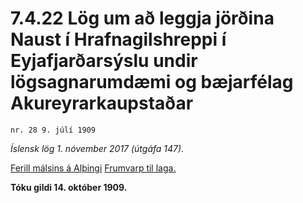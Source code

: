 # 7.4.22 Lög um að leggja jörðina Naust í Hrafnagilshreppi í Eyjafjarðarsýslu undir lögsagnarumdæmi og bæjarfélag Akureyrarkaupstaðar

`nr. 28 9. júlí 1909`

_Íslensk lög 1. nóvember 2017 (útgáfa 147)._

[Ferill málsins á Alþingi](https://www.althingi.is/thingstorf/thingmalalistar-eftir-thingum/ferill/?ltg=21&mnr=37)
[Frumvarp til laga.](https://www.althingi.is/altext/21/s/pdf/0073.pdf)

**Tóku gildi 14. október 1909.**

